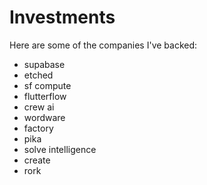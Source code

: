 # Investments

Here are some of the companies I've backed:

- supabase
- etched
- sf compute
- flutterflow
- crew ai
- wordware
- factory
- pika
- solve intelligence
- create
- rork
